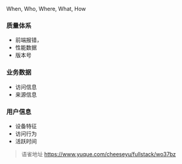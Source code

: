 When, Who, Where, What, How

### 质量体系

- 前端报错，
- 性能数据
- 版本号

### 业务数据

- 访问信息
- 来源信息

### 用户信息

- 设备特征
- 访问行为
- 活跃时间
  
> 语雀地址 https://www.yuque.com/cheeseyu/fullstack/wo37bz